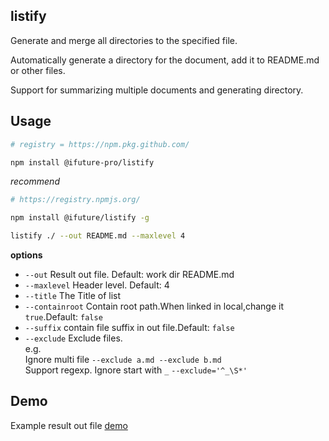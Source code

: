 listify
------------------------

Generate and merge all directories to the specified file.

Automatically generate a directory for the document, add it to README.md or other files.   

Support for summarizing multiple documents and generating directory.


Usage
-------------

```bash
# registry = https://npm.pkg.github.com/

npm install @ifuture-pro/listify
```

*recommend*
    
```bash
# https://registry.npmjs.org/

npm install @ifuture/listify -g
```


```bash
listify ./ --out README.md --maxlevel 4
```
**options**
- `--out` Result out file. Default: work dir README.md
- `--maxlevel` Header level. Default: 4
- `--title` The Title of list
- `--containroot` Contain root path.When linked in local,change it `true`.Default: `false`
- `--suffix` contain file suffix in out file.Default: `false`
- `--exclude` Exclude files.  
    e.g.  
    Ignore multi file `--exclude a.md --exclude b.md  `  
    Support regexp. Ignore start with `_` `--exclude='^_\S*'`
    


Demo
----------------
Example result out file
[demo](demo/README.md)